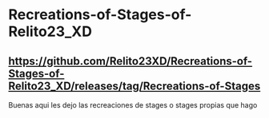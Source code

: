 # Recreations-of-Stages-of-Relito23_XD
https://github.com/Relito23XD/Recreations-of-Stages-of-Relito23_XD/releases/tag/Recreations-of-Stages
------------------------------------------------------------------------------------------------------

Buenas aqui les dejo las recreaciones de stages o stages propias que hago 
